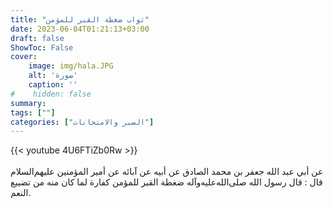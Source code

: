 ```yaml
---
title: "ثواب ضغطة القبر للمؤمن"
date: 2023-06-04T01:21:13+03:00
draft: false
ShowToc: False
cover:
    image: img/hala.JPG
    alt: 'صورة'
    caption: ''
#    hidden: false
summary: 
tags: [""]
categories: ["الصبر والامتحانات"]
---
```

{{< youtube 4U6FTiZb0Rw >}}  
 <br>
عن أبي عبد الله جعفر بن محمد الصادق
عن أبيه عن آبائه عن أمير المؤمنين عليهم‌السلام قال : قال رسول الله صلى‌الله‌عليه‌وآله
ضغطة القبر للمؤمن كفارة لما كان منه من تضييع النعم.


